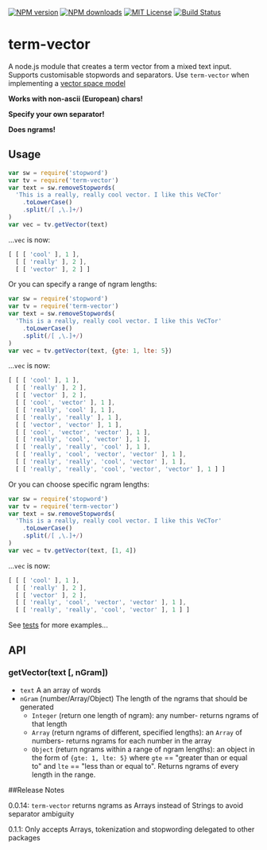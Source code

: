 [![NPM version][npm-version-image]][npm-url] [![NPM downloads][npm-downloads-image]][npm-url] [![MIT License][license-image]][license-url] [![Build Status][travis-image]][travis-url]

# term-vector
A node.js module that creates a term vector from a mixed text input. Supports customisable stopwords and separators. Use `term-vector` when implementing a [vector space model](http://en.wikipedia.org/wiki/Vector_space_model)

**Works with non-ascii (European) chars!**

**Specify your own separator!**

**Does ngrams!**


## Usage

```javascript
var sw = require('stopword')
var tv = require('term-vector')
var text = sw.removeStopwords(
  'This is a really, really cool vector. I like this VeCTor'
    .toLowerCase()
    .split(/[ ,\.]+/)
)
var vec = tv.getVector(text)
```

...`vec` is now:

```javascript
[ [ [ 'cool' ], 1 ],
  [ [ 'really' ], 2 ],
  [ [ 'vector' ], 2 ] ]
```


Or you can specify a range of ngram lengths:

```javascript
var sw = require('stopword')
var tv = require('term-vector')
var text = sw.removeStopwords(
  'This is a really, really cool vector. I like this VeCTor'
    .toLowerCase()
    .split(/[ ,\.]+/)
)
var vec = tv.getVector(text, {gte: 1, lte: 5})
```

...`vec` is now:

```javascript
[ [ [ 'cool' ], 1 ],
  [ [ 'really' ], 2 ],
  [ [ 'vector' ], 2 ],
  [ [ 'cool', 'vector' ], 1 ],
  [ [ 'really', 'cool' ], 1 ],
  [ [ 'really', 'really' ], 1 ],
  [ [ 'vector', 'vector' ], 1 ],
  [ [ 'cool', 'vector', 'vector' ], 1 ],
  [ [ 'really', 'cool', 'vector' ], 1 ],
  [ [ 'really', 'really', 'cool' ], 1 ],
  [ [ 'really', 'cool', 'vector', 'vector' ], 1 ],
  [ [ 'really', 'really', 'cool', 'vector' ], 1 ],
  [ [ 'really', 'really', 'cool', 'vector', 'vector' ], 1 ] ]
```

Or you can choose specific ngram lengths:


```javascript
var sw = require('stopword')
var tv = require('term-vector')
var text = sw.removeStopwords(
  'This is a really, really cool vector. I like this VeCTor'
    .toLowerCase()
    .split(/[ ,\.]+/)
)
var vec = tv.getVector(text, [1, 4])
```

...`vec` is now:

```javascript
[ [ [ 'cool' ], 1 ],
  [ [ 'really' ], 2 ],
  [ [ 'vector' ], 2 ],
  [ [ 'really', 'cool', 'vector', 'vector' ], 1 ],
  [ [ 'really', 'really', 'cool', 'vector' ], 1 ] ]
```

See [tests](https://github.com/fergiemcdowall/term-vector/blob/master/test/test.js) for more examples...


## API

### getVector(text [, nGram])

* `text` A an array of words
* `nGram` (number/Array/Object) The length of the ngrams that should be generated
	* `Integer` (return one length of ngram): any number- returns ngrams of that length
	* `Array` (return ngrams of different, specified lengths): an `Array` of numbers- returns ngrams for each number in the array
	* `Object` (return ngrams within a range of ngram lengths): an object in the form of `{gte: 1, lte: 5}` where `gte` == "greater than or equal to" and `lte` == "less than or equal to". Returns ngrams of every length in the range.

[license-image]: http://img.shields.io/badge/license-MIT-blue.svg?style=flat
[license-url]: LICENSE

[npm-url]: https://npmjs.org/package/term-vector
[npm-version-image]: http://img.shields.io/npm/v/term-vector.svg?style=flat
[npm-downloads-image]: http://img.shields.io/npm/dm/term-vector.svg?style=flat

[travis-url]: http://travis-ci.org/fergiemcdowall/term-vector
[travis-image]: http://img.shields.io/travis/fergiemcdowall/term-vector.svg?style=flat


##Release Notes

0.0.14: `term-vector` returns ngrams as Arrays instead
of Strings to avoid separator ambiguity

0.1.1: Only accepts Arrays, tokenization and stopwording delegated to other packages